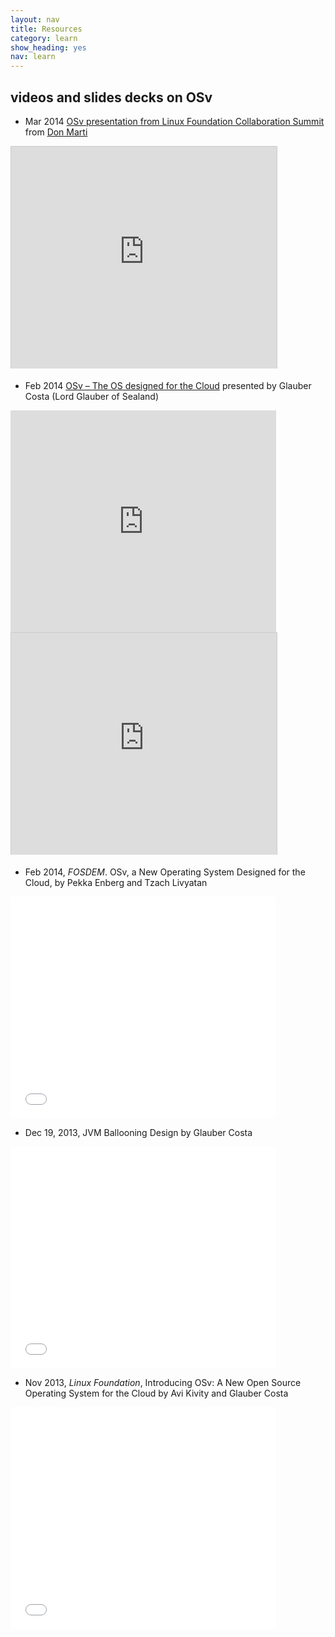```yaml
---
layout: nav
title: Resources
category: learn
show_heading: yes
nav: learn
---
```


## videos and slides decks on OSv

<!--more-->

* Mar 2014 <a
href="https://www.slideshare.net/dmarti1111/o-sv-linux-collaboration-summit"
title="OSv presentation from Linux Foundation
Collaboration Summit 2014" target="_blank">OSv presentation
from Linux Foundation Collaboration Summit</a>
from <a href="http://www.slideshare.net/dmarti1111"
target="_blank">Don Marti</a>

<iframe
src="http://www.slideshare.net/slideshow/embed_code/32826216"
width="425" height="355" frameborder="0"
marginwidth="0" marginheight="0" scrolling="no"
style="border:1px solid #CCC; border-width:1px 1px 0;
margin-bottom:5px; max-width: 100%;" allowfullscreen>
</iframe> 



* Feb 2014 <a
  href="http://tech.yandex.ru/events/yagosti/msk-feb-2014/talks/1659/"
  title="Moscow Virtualization Meetup 2014">OSv – The OS
designed for the Cloud</a> presented by Glauber Costa (Lord Glauber of
Sealand)


<iframe class="player" width="425" height="355" frameborder="0" src="http://video.yandex.ru/iframe/ya-events/va3vg2ortr.1608/?player-type=custom&amp;show-info=false&amp;show-logo=false&amp;hd=1"></iframe>


<iframe src="http://www.slideshare.net/slideshow/embed_code/31659962?rel=0" width="425" height="355" frameborder="0" marginwidth="0" marginheight="0" scrolling="no" style="border:1px solid #CCC; border-width:1px 1px 0; margin-bottom:5px; max-width: 100%;" allowfullscreen> </iframe> 


* Feb 2014, *FOSDEM*.  OSv, a New Operating System Designed for the Cloud, by
Pekka Enberg and Tzach Livyatan

<iframe width="425" height="355"
src="//www.youtube.com/embed/0TO1Mpstmf0" frameborder="0"
allowfullscreen></iframe>

* Dec 19, 2013, JVM Ballooning Design by Glauber Costa

<iframe width="425" height="355" src="//www.youtube.com/embed/gXHdhkTVM6o" frameborder="0" allowfullscreen></iframe>


* Nov 2013, *Linux Foundation*,  Introducing OSv: A New Open Source
Operating System for the Cloud by Avi Kivity and Glauber Costa 

<iframe width="425" height="355"
src="//www.youtube.com/embed/AaBHj3p1cyY" frameborder="0"
allowfullscreen></iframe>

